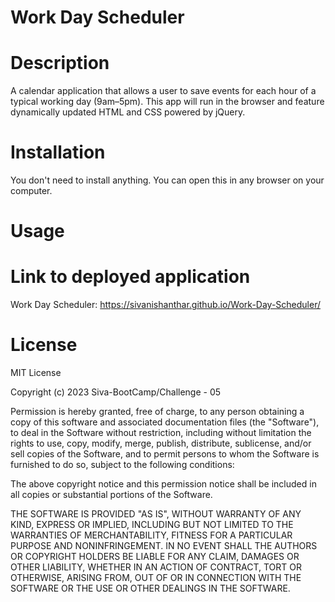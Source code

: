 # Work Day Scheduler

# Description

A calendar application that allows a user to save events for each hour of a typical working day (9am–5pm). This app will run in the browser and feature dynamically updated HTML and CSS powered by jQuery.

# Installation

You don't need to install anything. You can open this in any browser on your computer.

# Usage

# Link to deployed application

Work Day Scheduler: https://sivanishanthar.github.io/Work-Day-Scheduler/
# License

MIT License

Copyright (c) 2023 Siva-BootCamp/Challenge - 05

Permission is hereby granted, free of charge, to any person obtaining a copy
of this software and associated documentation files (the "Software"), to deal
in the Software without restriction, including without limitation the rights
to use, copy, modify, merge, publish, distribute, sublicense, and/or sell
copies of the Software, and to permit persons to whom the Software is
furnished to do so, subject to the following conditions:

The above copyright notice and this permission notice shall be included in all
copies or substantial portions of the Software.

THE SOFTWARE IS PROVIDED "AS IS", WITHOUT WARRANTY OF ANY KIND, EXPRESS OR
IMPLIED, INCLUDING BUT NOT LIMITED TO THE WARRANTIES OF MERCHANTABILITY,
FITNESS FOR A PARTICULAR PURPOSE AND NONINFRINGEMENT. IN NO EVENT SHALL THE
AUTHORS OR COPYRIGHT HOLDERS BE LIABLE FOR ANY CLAIM, DAMAGES OR OTHER
LIABILITY, WHETHER IN AN ACTION OF CONTRACT, TORT OR OTHERWISE, ARISING FROM,
OUT OF OR IN CONNECTION WITH THE SOFTWARE OR THE USE OR OTHER DEALINGS IN THE
SOFTWARE.




